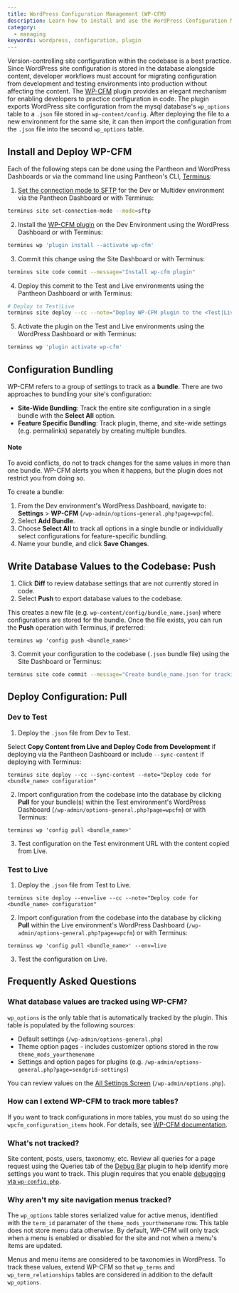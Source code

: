 ```yaml
---
title: WordPress Configuration Management (WP-CFM)
description: Learn how to install and use the WordPress Configuration Management plugin on your Pantheon WordPress site.
category:
  - managing
keywords: wordpress, configuration, plugin
---
```


Version-controlling site configuration within the codebase is a best practice. Since WordPress site configuration is stored in the database alongside content, developer workflows must account for migrating configuration from development and testing environments into production without affecting the content. The [WP-CFM](https://wordpress.org/plugins/wp-cfm/) plugin provides an elegant mechanism for enabling developers to practice configuration in code. The plugin exports WordPress site configuration from the mysql database's `wp_options` table to a `.json` file stored in `wp-content/config`.  After deploying the file to a new environment for the same site, it can then import the configuration from the `.json` file into the second `wp_options` table.

## Install and Deploy WP-CFM

Each of the following steps can be done using the Pantheon and WordPress Dashboards or via the command line using Pantheon's CLI, [Terminus](/docs/articles/local/cli):

1. [Set the connection mode to SFTP](/docs/articles/sites/code/developing-directly-with-sftp-mode) for the Dev or Multidev environment via the Pantheon Dashboard or with Terminus:
 ```bash
 terminus site set-connection-mode --mode=sftp
 ```

2. Install the [WP-CFM plugin](https://wordpress.org/plugins/wp-cfm/) on the Dev Environment using the WordPress Dashboard or with Terminus:
 ```bash
 terminus wp 'plugin install --activate wp-cfm'
 ```

3. Commit this change using the Site Dashboard or with Terminus:
 ```bash
 terminus site code commit --message="Install wp-cfm plugin"
 ```

4. Deploy this commit to the Test and Live environments using the Pantheon Dashboard or with Terminus:
 ```bash
 # Deploy to Test|Live
 terminus site deploy --cc --note="Deploy WP-CFM plugin to the <Test|Live> environment"
 ```

5. Activate the plugin on the Test and Live environments using the WordPress Dashboard or with Terminus:
 ```bash
 terminus wp 'plugin activate wp-cfm'
 ```

## Configuration Bundling
WP-CFM refers to a group of settings to track as a **bundle**. There are two approaches to bundling your site's configuration:

- **Site-Wide Bundling**: Track the entire site configuration in a single bundle with the **Select All** option.
- **Feature Specific Bundling**: Track plugin, theme, and site-wide settings (e.g. permalinks) separately by creating multiple bundles.
<div class="alert alert-info">
<h4>Note</h4>
To avoid conflicts, do not to track changes for the same values in more than one bundle. WP-CFM alerts you when it happens, but the plugin does not restrict you from doing so.
</div>

To create a bundle:

1. From the Dev environment's WordPress Dashboard, navigate to: **Settings** > **WP-CFM** (`/wp-admin/options-general.php?page=wpcfm`).
2. Select **Add Bundle**.
3. Choose **Select All** to track all options in a single bundle or individually select configurations for feature-specific bundling.
4. Name your bundle, and click **Save Changes**.

## Write Database Values to the Codebase: Push

1. Click **Diff** to review database settings that are not currently stored in code.
2. Select **Push** to export database values to the codebase.

This creates a new file (e.g. `wp-content/config/bundle_name.json`) where configurations are stored for the bundle. Once the file exists, you can run the **Push** operation with Terminus, if preferred:

 ```
 terminus wp 'config push <bundle_name>'
 ```
3. Commit your configuration to the codebase (`.json` bundle file) using the Site Dashboard or Terminus:

 ```bash
 terminus site code commit --message="Create bundle_name.json for tracking configuration in code"
 ```

## Deploy Configuration: Pull
### Dev to Test
1. Deploy the `.json` file from Dev to Test.

 Select **Copy Content from Live and Deploy Code from Development** if deploying via the Pantheon Dashboard or include `--sync-content` if deploying with Terminus:

 ```
 terminus site deploy --cc --sync-content --note="Deploy code for <bundle_name> configuration"
 ```  
2. Import configuration from the codebase into the database by clicking **Pull** for your bundle(s) within the Test environment's WordPress Dashboard (`/wp-admin/options-general.php?page=wpcfm`) or with Terminus:

 ```
 terminus wp 'config pull <bundle_name>'
 ```
3. Test configuration on the Test environment URL with the content copied from Live.

### Test to Live
1. Deploy the `.json` file from Test to Live.

 ```
 terminus site deploy --env=live --cc --note="Deploy code for <bundle_name> configuration"
 ```  

2. Import configuration from the codebase into the database by clicking **Pull** within the Live environment's WordPress Dashboard (`/wp-admin/options-general.php?page=wpcfm`) or with Terminus:

 ```
 terminus wp 'config pull <bundle_name>' --env=live
 ```
3. Test the configuration on Live.

## Frequently Asked Questions

### What database values are tracked using WP-CFM?
`wp_options` is the only table that is automatically tracked by the plugin. This table is populated by the following sources:

- Default settings (`/wp-admin/options-general.php`)
- Theme option pages - includes customizer options stored in the row `theme_mods_yourthemename`
- Settings and option pages for plugins (e.g. `/wp-admin/options-general.php?page=sendgrid-settings`)

You can review values on the [All Settings Screen](https://codex.wordpress.org/Option_Reference#All_Settings_Screen) (`/wp-admin/options.php`).

### How can I extend WP-CFM to track more tables?
If you want to track configurations in more tables, you must do so using the `wpcfm_configuration_items` hook. For details, see [WP-CFM documentation](http://forumone.github.io/wp-cfm/).

### What's not tracked?
Site content, posts, users, taxonomy, etc. Review all queries for a page request using the Queries tab of the [Debug Bar](https://wordpress.org/plugins/debug-bar/) plugin to help identify more settings you want to track. This plugin requires that you enable [debugging via `wp-config.php`](/docs/articles/wordpress/configuring-wp-config-php/#frequently-asked-questions).

### Why aren't my site navigation menus tracked?
The `wp_options` table stores serialized value for active menus, identified with the `term_id` paramater of the `theme_mods_yourthemename` row. This table does not store menu data otherwise. By default, WP-CFM will only track when a menu is enabled or disabled for the site and not when a menu's items are updated.

Menus and menu items are considered to be taxonomies in WordPress. To track these values, extend WP-CFM so that `wp_terms` and `wp_term_relationships` tables are considered in addition to the default `wp_options`.
